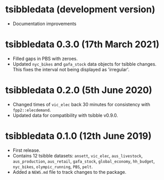 # tsibbledata (development version)

* Documentation improvements

# tsibbledata 0.3.0 (17th March 2021)

* Filled gaps in PBS with zeroes.
* Updated `nyc_bikes` and `gafa_stock` data objects for tsibble changes. This
  fixes the interval not being displayed as 'irregular'.

# tsibbledata 0.2.0 (5th June 2020)

* Changed times of `vic_elec` back 30 minutes for consistency with `fpp2::elecdemand`.
* Updated data for compatibility with tsibble v0.9.0.

# tsibbledata 0.1.0 (12th June 2019)

* First release.
* Contains 12 tsibble datasets: `ansett`, `vic_elec`, `aus_livestock`, `aus_production`, `aus_retail`, `gafa_stock`, `global_economy`, `hh_budget`, `nyc_bikes`, `olympic_running`, `PBS`, `pelt`.
* Added a `NEWS.md` file to track changes to the package.
